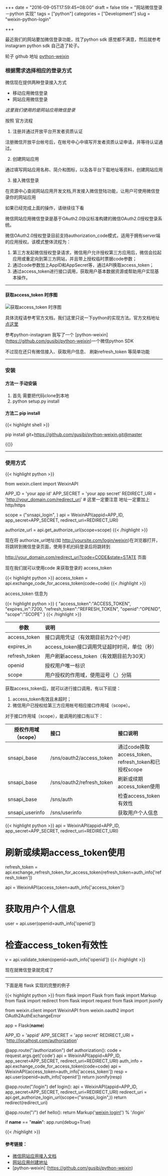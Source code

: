 +++
date = "2016-09-05T17:59:45+08:00"
draft = false
title = "网站微信登录－python 实现"
tags = ["python"]
categories = ["Development"]
slug = "weixin-python-login"

+++

最近我们的网站要加微信登录功能，找了python sdk 感觉都不满意，然后就参考instagram python sdk 自己造了轮子。

轮子 github 地址  [python-weixin](https://github.com/gusibi/python-weixin)

### 根据需求选择相应的登录方式

微信现在提供两种登录接入方式

* 移动应用微信登录
* 网站应用微信登录

*这里我们使用的是网站应用微信登录*

按照 官方流程

1. 注册并通过开放平台开发者资质认证

注册微信开放平台帐号后，在帐号中心中填写开发者资质认证申请，并等待认证通过。

2. 创建网站应用

通过填写网站应用名称、简介和图标，以及各平台下载地址等资料，创建网站应用

3. 接入微信登录

在资源中心查阅网站应用开发文档,开发接入微信登陆功能，让用户可使用微信登录你的网站应用
 

如果已经完成上面的操作，请继续往下看
 

微信网站应用微信登录是基于OAuth2.0协议标准构建的微信OAuth2.0授权登录系统。

微信OAuth2.0授权登录目前支持authorization_code模式，适用于拥有server端的应用授权。该模式整体流程为：

1. 第三方发起微信授权登录请求，微信用户允许授权第三方应用后，微信会拉起应用或重定向到第三方网站，并且带上授权临时票据code参数；
2. 通过code参数加上AppID和AppSecret等，通过API换取access_token；
3. 通过access_token进行接口调用，获取用户基本数据资源或帮助用户实现基本操作。

-------

#### 获取access_token 时序图

![获取access_token 时序图](https://res.wx.qq.com/open/zh_CN/htmledition/res/img/pic/web-wxlogin/12168b9.png)
 

具体流程请参考官方文档，我们这里只说一下python的实现方法。官方文档地址 [点这里](https://open.weixin.qq.com/cgi-bin/showdocument?action=dir_list&t=resource/res_list&verify=1&lang=zh_CN&token=db685a316b7e3933cae42c5ca91d4e024125d1b8&appid=wx6d8c79fb64de6c08)
 

参考python-instagram 我写了一个 [python-weixin] (https://github.com/gusibi/python-weixin)一个微信python SDK

不过现在还只有微信接入、获取用户信息、 刷新refresh_token 等简单功能

-------
### 安装 

#### 方法一 手动安装
1. 首先 需要把代码clone到本地
2. python setup.py install

#### 方法二 pip install

{{< highlight shell >}}

pip install git+https://github.com/gusibi/python-weixin.git@master

{{</highlight>}}

-------

### 使用方式

{{< highlight python >}}

from weixin.client import WeixinAPI

APP_ID = 'your app id'
APP_SECRET = 'your app secret'
REDIRECT_URI = 'http://your_domain.com/redirect_uri'  # 这里一定要注意 地址一定要加上http/https

scope = ("snsapi_login", )
api = WeixinAPI(appid=APP_ID,
                app_secret=APP_SECRET,
                redirect_uri=REDIRECT_URI)

authorize_url = api.get_authorize_url(scope=scope)
{{< /highlight >}}

现在将 authorize_url地址(如 http://yoursite.com/login/weixin)在浏览器打开， 将跳转到微信登录页面，使用手机扫码登录后将跳转到

http://your_domain.com/redirect_uri?code=CODE&state=STATE 页面

现在我们就可以使用code 来获取登录的 access_token

{{< highlight python >}}
access_token = api.exchange_code_for_access_token(code=code)
{{< /highlight >}}

access_token 信息为

{{< highlight python >}}
{ 
"access_token":"ACCESS_TOKEN", 
"expires_in":7200, 
"refresh_token":"REFRESH_TOKEN",
"openid":"OPENID", 
"scope":"SCOPE" 
}
{{< /highlight >}}

|参数	|说明|
| ------------- |:-------------|
|access_token	|接口调用凭证（有效期目前为2个小时）|
|expires_in	|access_token接口调用凭证超时时间，单位（秒）|
|refresh_token	|用户刷新access_token（有效期目前为30天）|
|openid	|授权用户唯一标识|
|scope	|用户授权的作用域，使用逗号（,）分隔|
 

获取access_token后，就可以进行接口调用，有以下前提：

1. access_token有效且未超时；
2. 微信用户已授权给第三方应用帐号相应接口作用域（scope）。

对于接口作用域（scope），能调用的接口有以下：

| 授权作用域（scope）|接口| 接口说明|
| ------------- |:------------- |:-----|
| snsapi_base|/sns/oauth2/access_token	|通过code换取access_token、refresh_token和已授权scope|
| snsapi_base| /sns/oauth2/refresh_token	|刷新或续期access_token使用|
| snsapi_base| /sns/auth	|检查access_token有效性|
| snsapi_userinfo|/sns/userinfo	|获取用户个人信息|
 

{{< highlight python >}}
api = WeixinAPI(appid=APP_ID,
                app_secret=APP_SECRET,
                redirect_uri=REDIRECT_URI)

# 刷新或续期access_token使用
refresh_token = api.exchange_refresh_token_for_access_token(refresh_token=auth_info['refresh_token'])

api = WeixinAPI(access_token=auth_info['access_token'])

# 获取用户个人信息
user = api.user(openid=auth_info['openid'])

# 检查access_token有效性
v = api.validate_token(openid=auth_info['openid'])
{{< /highlight >}}
 

现在就微信登录就完成了

-------

下面是用 flask 实现的完整的例子

{{< highlight python >}}
from flask import Flask
from flask import Markup
from flask import redirect
from flask import request
from flask import jsonify

from weixin.client import WeixinAPI
from weixin.oauth2 import OAuth2AuthExchangeError

app = Flask(__name__)

APP_ID = 'appid'
APP_SECRET = 'app secret'
REDIRECT_URI = 'http://localhost.com/authorization'


@app.route("/authorization")
def authorization():
    code = request.args.get('code')
    api = WeixinAPI(appid=APP_ID,
                    app_secret=APP_SECRET,
                    redirect_uri=REDIRECT_URI)
    auth_info = api.exchange_code_for_access_token(code=code)
    api = WeixinAPI(access_token=auth_info['access_token'])
    resp = api.user(openid=auth_info['openid'])
    return jsonify(resp)


@app.route("/login")
def login():
    api = WeixinAPI(appid=APP_ID,
                    app_secret=APP_SECRET,
                    redirect_uri=REDIRECT_URI)
    redirect_uri = api.get_authorize_login_url(scope=("snsapi_login",))
    return redirect(redirect_uri)


@app.route("/")
def hello():
    return Markup('<a href="%s">weixin login!</a>') % '/login'

if __name__ == "__main__":
    app.run(debug=True)
 
{{< /highlight >}}

#### 参考链接：

* [微信网站应用接入文档](https://open.weixin.qq.com/cgi-bin/showdocument?action=dir_list&t=resource/res_list&verify=1&lang=zh_CN&token=db685a316b7e3933cae42c5ca91d4e024125d1b8&appid=wx6d8c79fb64de6c08)
* [网站应用创建地址](https://open.weixin.qq.com/cgi-bin/frame?t=home/web_tmpl&lang=zh_CN)
* [python-weixin]  (https://github.com/gusibi/python-weixin)

